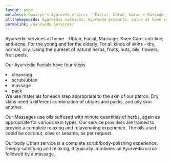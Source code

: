 ```yaml
---
layout: page
metaDesc: Dwaarpe's Ayurveda ervices - Facial, Ubtan, Ubtan + Massage.
allthekeywords: Ayurvedic services, Ayurveda products, salon at home service. NCR region. All-natural products. Expert formulations. 
permalink: /Ayurveda Services/
---
```


Ayurvedic services at home - Ubtan, Facial, Massage. Knee Care, anti-lice, anti-acne. For the young and for the elderly. For all kinds of skins - dry, normal, oily. Using the pureset of natural herbs, fruits, nuts, oils, flowers, fruit peels. 

Our Ayurvedic Facials have four steps
   <li> cleansing</li>
   <li> scrub/ubtan</li>
   <li> massage</li> 
   <li> pack</li>
We use materials for each step appropriate to the skin of our patron. Dry skins need a different combination of ubtans and packs, and oily skin another.

Our Massages use oils suffused with minute quantities of herbs, again as appropriate for various skin types. Our service providers are trained to provide a complete relaxing and rejuvenating experience. The oils used could be coconut, olive or sesame, as per request.

Our body Ubtan service is a complete scrub/body-polishing experience. Deeply satisfying and relaxing, it typically combines an Ayurvedic scrub followed by a massage.

<div class="clearfix"></div>
